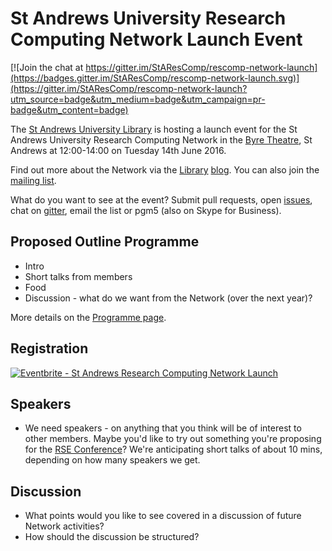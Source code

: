 # St Andrews University Research Computing Network Launch Event

[![Join the chat at https://gitter.im/StAResComp/rescomp-network-launch](https://badges.gitter.im/StAResComp/rescomp-network-launch.svg)](https://gitter.im/StAResComp/rescomp-network-launch?utm_source=badge&utm_medium=badge&utm_campaign=pr-badge&utm_content=badge)

The [St Andrews University Library](http://www.st-andrews.ac.uk/library) is hosting a launch event for the St Andrews University Research Computing Network in the [Byre Theatre](http://byretheatre.com), St Andrews at 12:00-14:00 on Tuesday 14th June 2016.

Find out more about the Network via the [Library](http://www.st-andrews.ac.uk/libraryblog/2016/02/do-you-write-software-for-research/) [blog](http://www.st-andrews.ac.uk/libraryblog/2016/03/research-computing-network-update/). You can also join the [mailing list](https://pat.st-andrews.ac.uk/mail/info/rescomp-network).

What do you want to see at the event? Submit pull requests, open [issues](https://github.com/StAResComp/rescomp-network-launch/issues), chat on [gitter](https://gitter.im/StAResComp/rescomp-network-launch), email the list or pgm5 (also on Skype for Business).

## Proposed Outline Programme

- Intro
- Short talks from members
- Food
- Discussion - what do we want from the Network (over the next year)?

More details on the [Programme page](https://github.com/StAResComp/rescomp-network-launch/blob/master/programme.md).

## Registration

<a href="http://www.eventbrite.co.uk/e/st-andrews-research-computing-network-launch-tickets-25542882449?ref=ebtnebregn" target="_blank"><img src="https://www.eventbrite.co.uk/custombutton?eid=25542882449" alt="Eventbrite - St Andrews Research Computing Network Launch" /></a>

## Speakers

- We need speakers - on anything that you think will be of interest to other members. Maybe you'd like to try out something you're proposing for the [RSE Conference](http://www.rse.ac.uk/conf2016)? We're anticipating short talks of about 10 mins, depending on how many speakers we get.

## Discussion

- What points would you like to see covered in a discussion of future Network activities?
- How should the discussion be structured?
